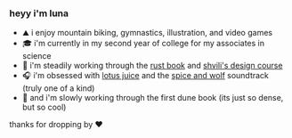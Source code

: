 ### heyy i'm luna
- ⛰️ i enjoy mountain biking, gymnastics, illustration, and video games
- 🎓 i'm currently in my second year of college for my associates in science
- 🌱 i'm steadily working through the [rust book](https://youtube.com/playlist?list=PLai5B987bZ9CoVR-QEIN9foz4QCJ0H2Y8&si=PJkahmRPFla8veoK) and [shvili's design course](https://www.udemy.com/course/freelance-web-design-from-design-to-development-to-making-money/?couponCode=ST12MT030524)
- 🎧 i'm obsessed with [lotus juice](https://youtu.be/RwfV9N2RlgI) and the [spice and wolf](https://youtu.be/YzysmqYF18Q?list=PL5PW5TdgaMAQZIwJfZFbgwPDeyZzkuLEG) soundtrack (truly one of a kind)
- 📖 and i'm slowly working through the first dune book (its just so dense, but so cool)

thanks for dropping by ❤️

<!--
**Hyphena/Hyphena** is a ✨ _special_ ✨ repository because its `README.md` (this file) appears on your GitHub profile.

Here are some ideas to get you started:

- 🔭 I’m currently working on ...
- 🌱 I’m currently learning ...
- 👯 I’m looking to collaborate on ...
- 🤔 I’m looking for help with ...
- 💬 Ask me about ...
- 📫 How to reach me: ...
- 😄 Pronouns: ...
- ⚡ Fun fact: ...
-->
